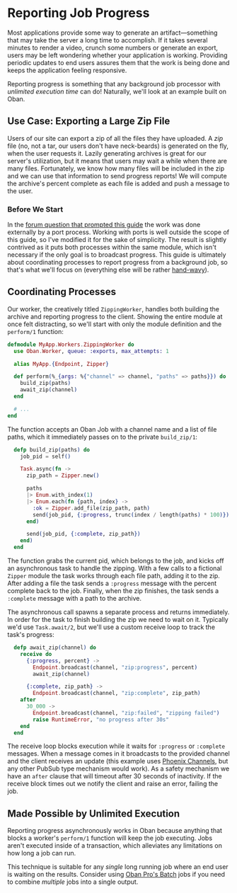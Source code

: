 # Reporting Job Progress

Most applications provide some way to generate an artifact—something that may
take the server a long time to accomplish. If it takes several minutes to render
a video, crunch some numbers or generate an export, users may be left wondering
whether your application is working. Providing periodic updates to end users
assures them that the work is being done and keeps the application feeling
responsive.

Reporting progress is something that any background job processor with
_unlimited execution time_ can do! Naturally, we'll look at an example built on
Oban.

## Use Case: Exporting a Large Zip File

Users of our site can export a zip of all the files they have uploaded. A _zip_
file (no, not a tar, our users don't have neck-beards) is generated on the fly,
when the user requests it. Lazily generating archives is great for our server's
utilization, but it means that users may wait a while when there are many files.
Fortunately, we know how many files will be included in the zip and we can use
that information to send progress reports! We will compute the archive's percent
complete as each file is added and push a message to the user.

### Before We Start

In the [forum question that prompted this guide][guide] the work was done
externally by a port process. Working with ports is well outside the scope of
this guide, so I've modified it for the sake of simplicity. The result is
slightly contrived as it puts both processes within the same module, which isn't
necessary if the only goal is to broadcast progress. This guide is ultimately
about coordinating processes to report progress from a background job, so that's
what we'll focus on (everything else will be rather [hand-wavy][wavy]).

## Coordinating Processes

Our worker, the creatively titled `ZippingWorker`, handles both building the
archive and reporting progress to the client. Showing the entire module at once
felt distracting, so we'll start with only the module definition and the
`perform/1` function:

```elixir
defmodule MyApp.Workers.ZippingWorker do
  use Oban.Worker, queue: :exports, max_attempts: 1

  alias MyApp.{Endpoint, Zipper}

  def perform(%_{args: %{"channel" => channel, "paths" => paths}}) do
    build_zip(paths)
    await_zip(channel)
  end

  # ...
end
```

The function accepts an Oban Job with a channel name and a list of file paths,
which it immediately passes on to the private `build_zip/1`:

```elixir
  defp build_zip(paths) do
    job_pid = self()

    Task.async(fn ->
      zip_path = Zipper.new()

      paths
      |> Enum.with_index(1)
      |> Enum.each(fn {path, index} ->
        :ok = Zipper.add_file(zip_path, path)
        send(job_pid, {:progress, trunc(index / length(paths) * 100)})
      end)

      send(job_pid, {:complete, zip_path})
    end)
  end
```

The function grabs the current pid, which belongs to the job, and kicks off an
asynchronous task to handle the zipping. With a few calls to a fictional
`Zipper` module the task works through each file path, adding it to the zip.
After adding a file the task sends a `:progress` message with the percent
complete back to the job. Finally, when the zip finishes, the task sends a
`:complete` message with a path to the archive.

The asynchronous call spawns a separate process and returns immediately. In
order for the task to finish building the zip we need to wait on it. Typically
we'd use `Task.await/2`, but we'll use a custom receive loop to track the task's
progress:

```elixir
  defp await_zip(channel) do
    receive do
      {:progress, percent} ->
        Endpoint.broadcast(channel, "zip:progress", percent)
        await_zip(channel)

      {:complete, zip_path} ->
        Endpoint.broadcast(channel, "zip:complete", zip_path)
    after
      30_000 ->
        Endpoint.broadcast(channel, "zip:failed", "zipping failed")
        raise RuntimeError, "no progress after 30s"
    end
  end
```

The receive loop blocks execution while it waits for `:progress` or `:complete`
messages. When a message comes in it broadcasts to the provided channel and the
client receives an update (this example uses [Phoenix Channels][chan], but any
other PubSub type mechanism would work). As a safety mechanism we have an
`after` clause that will timeout after 30 seconds of inactivity. If the receive
block times out we notify the client and raise an error, failing the job.

## Made Possible by Unlimited Execution

Reporting progress asynchronously works in Oban because anything that blocks a
worker's `perform/1` function will keep the job executing. Jobs aren't executed
inside of a transaction, which alleviates any limitations on how long a job can
run.

This technique is suitable for any _single_ long running job where an end user
is waiting on the results. Consider using [Oban Pro's Batch][batch] jobs if you
need to combine _multiple_ jobs into a single output.

[guide]: https://elixirforum.com/t/oban-reliable-and-observable-job-processing/22449/52
[chan]: https://hexdocs.pm/phoenix/channels.html#content
[wavy]: https://www.quora.com/When-someone-says-this-explanation-was-hand-wavy-what-does-that-mean
[batch]: https://oban.pro/docs/pro/Oban.Pro.Batch.html
